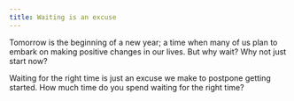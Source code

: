 ```yaml
---
title: Waiting is an excuse
---
```


Tomorrow is the beginning of a new year; a time when many of us plan to embark on making positive changes in our lives. But why wait? Why not just start now?

Waiting for the right time is just an excuse we make to postpone getting started. How much time do you spend waiting for the right time?
